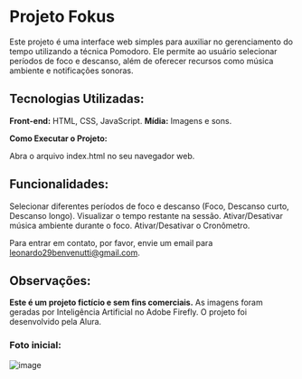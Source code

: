 # Projeto Fokus

Este projeto é uma interface web simples para auxiliar no gerenciamento do tempo utilizando a técnica Pomodoro. Ele permite ao usuário selecionar períodos de foco e descanso, além de oferecer recursos como música ambiente e notificações sonoras.

## Tecnologias Utilizadas:

**Front-end:** HTML, CSS, JavaScript.
**Mídia:** Imagens e sons.

**Como Executar o Projeto:**

Abra o arquivo index.html no seu navegador web.

## Funcionalidades:

Selecionar diferentes períodos de foco e descanso (Foco, Descanso curto, Descanso longo).
Visualizar o tempo restante na sessão.
Ativar/Desativar música ambiente durante o foco.
Ativar/Desativar o Cronômetro.

Para entrar em contato, por favor, envie um email para leonardo29benvenutti@gmail.com.

## Observações:

**Este é um projeto fictício e sem fins comerciais.**
As imagens foram geradas por Inteligência Artificial no Adobe Firefly.
O projeto foi desenvolvido pela Alura.

### Foto inicial:

![image](https://github.com/user-attachments/assets/44a92e3f-d372-4d35-b847-b94f91227bf2)
